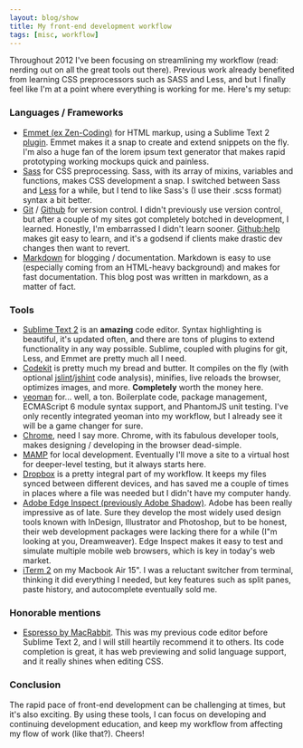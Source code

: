 ```yaml
---
layout: blog/show
title: My front-end development workflow
tags: [misc, workflow]
---
```


Throughout 2012 I've been focusing on streamlining my workflow (read: nerding out on all the great tools out there). Previous work already benefited from learning CSS preprocessors such as SASS and Less, and but I finally feel like I'm at a point where everything is working for me.  Here's my setup:

### Languages / Frameworks

- [Emmet (ex Zen-Coding)](http://docs.emmet.io/) for HTML markup, using a Sublime Text 2 [plugin](https://github.com/sergeche/emmet-sublime). Emmet makes it a snap to create and extend snippets on the fly. I'm also a huge fan of the lorem ipsum text generator that makes rapid prototyping working mockups quick and painless.
- [Sass](http://sass-lang.com/) for CSS preprocessing. Sass, with its array of mixins, variables and functions, makes CSS development a snap. I switched between Sass and [Less](http://lesscss.org/) for a while, but I tend to like Sass's (I use their .scss format) syntax a bit better.
- [Git](git-scm.com/) / [Github](https://github.com/) for version control. I didn't previously use version control, but after a couple of my sites got completely botched in development, I learned. Honestly, I'm embarrassed I didn't learn sooner. [Github:help](https://help.github.com/) makes git easy to learn, and it's a godsend if clients make drastic dev changes then want to revert.
- [Markdown](http://daringfireball.net/projects/markdown/) for blogging / documentation. Markdown is easy to use (especially coming from an HTML-heavy background) and makes for fast documentation. This blog post was written in markdown, as a matter of fact.

### Tools

- [Sublime Text 2](http://www.sublimetext.com/2) is an **amazing** code editor. Syntax highlighting is beautiful, it's updated often, and there are tons of plugins to extend functionality in any way possible. Sublime, coupled with plugins for git, Less, and Emmet are pretty much all I need.
- [Codekit](http://incident57.com/codekit/) is pretty much my bread and butter. It compiles on the fly (with optional [jslint](http://www.jslint.com/)/[jshint](http://www.jshint.com/) code analysis), minifies, live reloads the browser, optimizes images, and more. **Completely** worth the money here.
- [yeoman](http://yeoman.io/) for... well, a ton. Boilerplate code, package management, ECMAScript 6 module syntax support, and PhantomJS unit testing. I've only recently integrated yeoman into my workflow, but I already see it will be a game changer for sure.
- [Chrome](https://www.google.com/intl/en/chrome/browser/), need I say more. Chrome, with its fabulous developer tools, makes designing / developing in the browser dead-simple.
- [MAMP](http://www.mamp.info/) for local development. Eventually I'll move a site to a virtual host for deeper-level testing, but it always starts here.
- [Dropbox](https://www.dropbox.com) is a pretty integral part of my workflow. It keeps my files synced between different devices, and has saved me a couple of times in places where a file was needed but I didn't have my computer handy.
- [Adobe Edge Inspect (previously Adobe Shadow)](http://html.adobe.com/edge/inspect/). Adobe has been really impressive as of late. Sure they develop the most widely used design tools known with InDesign, Illustrator and Photoshop, but to be honest, their web development packages were lacking there for a while (I"m looking at you, Dreamweaver). Edge Inspect makes it easy to test and simulate multiple mobile web browsers, which is key in today's web market.
- [iTerm 2](http://www.iterm2.com/#/section/home) on my Macbook Air 15". I was a reluctant switcher from terminal, thinking it did everything I needed, but key features such as split panes, paste history, and autocomplete eventually sold me.

### Honorable mentions

- [Espresso by MacRabbit](http://macrabbit.com/espresso/). This was my previous code editor before Sublime Text 2, and I will still heartily recommend it to others. Its code completion is great, it has web previewing and solid language support, and it really shines when editing CSS.

### Conclusion

 The rapid pace of front-end development can be challenging at times, but it's also exciting. By using these tools, I can focus on developing and continuing development education, and keep my workflow from affecting my flow of work (like that?). Cheers!
